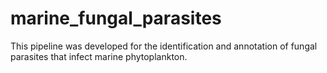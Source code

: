 # marine_fungal_parasites
This pipeline was developed for the identification and annotation of fungal parasites that infect marine phytoplankton. 
